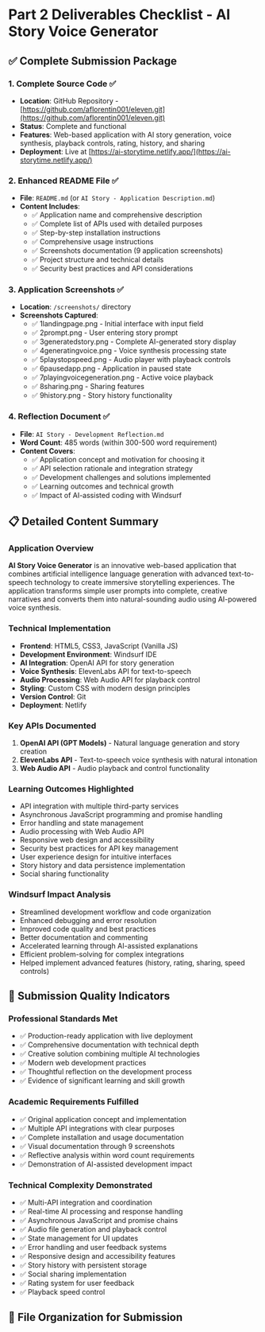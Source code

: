 # Part 2 Deliverables Checklist - AI Story Voice Generator

## ✅ Complete Submission Package

### 1. Complete Source Code ✅

- **Location**: GitHub Repository - [https://github.com/aflorentin001/eleven.git](https://github.com/aflorentin001/eleven.git)
- **Status**: Complete and functional
- **Features**: Web-based application with AI story generation, voice synthesis, playback controls, rating, history, and sharing
- **Deployment**: Live at [https://ai-storytime.netlify.app/](https://ai-storytime.netlify.app/)

### 2. Enhanced README File ✅

- **File**: `README.md` (or `AI Story - Application Description.md`)
- **Content Includes**:
  - ✅ Application name and comprehensive description
  - ✅ Complete list of APIs used with detailed purposes
  - ✅ Step-by-step installation instructions
  - ✅ Comprehensive usage instructions
  - ✅ Screenshots documentation (9 application screenshots)
  - ✅ Project structure and technical details
  - ✅ Security best practices and API considerations

### 3. Application Screenshots ✅

- **Location**: `/screenshots/` directory
- **Screenshots Captured**:
  - ✅ 1landingpage.png - Initial interface with input field
  - ✅ 2prompt.png - User entering story prompt
  - ✅ 3generatedstory.png - Complete AI-generated story display
  - ✅ 4generatingvoice.png - Voice synthesis processing state
  - ✅ 5playstopspeed.png - Audio player with playback controls
  - ✅ 6pausedapp.png - Application in paused state
  - ✅ 7playingvoicegeneration.png - Active voice playback
  - ✅ 8sharing.png - Sharing features
  - ✅ 9history.png - Story history functionality

### 4. Reflection Document ✅

- **File**: `AI Story - Development Reflection.md`
- **Word Count**: 485 words (within 300-500 word requirement)
- **Content Covers**:
  - ✅ Application concept and motivation for choosing it
  - ✅ API selection rationale and integration strategy
  - ✅ Development challenges and solutions implemented
  - ✅ Learning outcomes and technical growth
  - ✅ Impact of AI-assisted coding with Windsurf

## 📋 Detailed Content Summary

### Application Overview

**AI Story Voice Generator** is an innovative web-based application that combines artificial intelligence language generation with advanced text-to-speech technology to create immersive storytelling experiences. The application transforms simple user prompts into complete, creative narratives and converts them into natural-sounding audio using AI-powered voice synthesis.

### Technical Implementation

- **Frontend**: HTML5, CSS3, JavaScript (Vanilla JS)
- **Development Environment**: Windsurf IDE
- **AI Integration**: OpenAI API for story generation
- **Voice Synthesis**: ElevenLabs API for text-to-speech
- **Audio Processing**: Web Audio API for playback control
- **Styling**: Custom CSS with modern design principles
- **Version Control**: Git
- **Deployment**: Netlify

### Key APIs Documented

1. **OpenAI API (GPT Models)** - Natural language generation and story creation
2. **ElevenLabs API** - Text-to-speech voice synthesis with natural intonation
3. **Web Audio API** - Audio playback and control functionality

### Learning Outcomes Highlighted

- API integration with multiple third-party services
- Asynchronous JavaScript programming and promise handling
- Error handling and state management
- Audio processing with Web Audio API
- Responsive web design and accessibility
- Security best practices for API key management
- User experience design for intuitive interfaces
- Story history and data persistence implementation
- Social sharing functionality

### Windsurf Impact Analysis

- Streamlined development workflow and code organization
- Enhanced debugging and error resolution
- Improved code quality and best practices
- Better documentation and commenting
- Accelerated learning through AI-assisted explanations
- Efficient problem-solving for complex integrations
- Helped implement advanced features (history, rating, sharing, speed controls)

## 🎯 Submission Quality Indicators

### Professional Standards Met

- ✅ Production-ready application with live deployment
- ✅ Comprehensive documentation with technical depth
- ✅ Creative solution combining multiple AI technologies
- ✅ Modern web development practices
- ✅ Thoughtful reflection on the development process
- ✅ Evidence of significant learning and skill growth

### Academic Requirements Fulfilled

- ✅ Original application concept and implementation
- ✅ Multiple API integrations with clear purposes
- ✅ Complete installation and usage documentation
- ✅ Visual documentation through 9 screenshots
- ✅ Reflective analysis within word count requirements
- ✅ Demonstration of AI-assisted development impact

### Technical Complexity Demonstrated

- ✅ Multi-API integration and coordination
- ✅ Real-time AI processing and response handling
- ✅ Asynchronous JavaScript and promise chains
- ✅ Audio file generation and playback control
- ✅ State management for UI updates
- ✅ Error handling and user feedback systems
- ✅ Responsive design and accessibility features
- ✅ Story history with persistent storage
- ✅ Social sharing implementation
- ✅ Rating system for user feedback
- ✅ Playback speed control

## 📁 File Organization for Submission